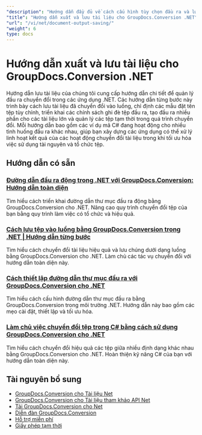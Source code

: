 ```yaml
---
"description": "Hướng dẫn đầy đủ về cách cấu hình tùy chọn đầu ra và lưu tài liệu đã chuyển đổi bằng GroupDocs.Conversion cho .NET."
"title": "Hướng dẫn xuất và lưu tài liệu cho GroupDocs.Conversion .NET"
"url": "/vi/net/document-output-saving/"
"weight": 6
type: docs
---
```

# Hướng dẫn xuất và lưu tài liệu cho GroupDocs.Conversion .NET

Hướng dẫn lưu tài liệu của chúng tôi cung cấp hướng dẫn chi tiết để quản lý đầu ra chuyển đổi trong các ứng dụng .NET. Các hướng dẫn từng bước này trình bày cách lưu tài liệu đã chuyển đổi vào luồng, chỉ định các mẫu đặt tên tệp tùy chỉnh, triển khai các chính sách ghi đè tệp đầu ra, tạo đầu ra nhiều phần cho các tài liệu lớn và quản lý các tệp tạm thời trong quá trình chuyển đổi. Mỗi hướng dẫn bao gồm các ví dụ mã C# đang hoạt động cho nhiều tình huống đầu ra khác nhau, giúp bạn xây dựng các ứng dụng có thể xử lý linh hoạt kết quả của các hoạt động chuyển đổi tài liệu trong khi tối ưu hóa việc sử dụng tài nguyên và tổ chức tệp.

## Hướng dẫn có sẵn

### [Đường dẫn đầu ra động trong .NET với GroupDocs.Conversion: Hướng dẫn toàn diện](./dynamic-output-paths-groupdocs-conversion-net/)
Tìm hiểu cách triển khai đường dẫn thư mục đầu ra động bằng GroupDocs.Conversion cho .NET. Nâng cao quy trình chuyển đổi tệp của bạn bằng quy trình làm việc có tổ chức và hiệu quả.

### [Cách lưu tệp vào luồng bằng GroupDocs.Conversion trong .NET | Hướng dẫn từng bước](./groupdocs-conversion-save-stream-dotnet/)
Tìm hiểu cách chuyển đổi tài liệu hiệu quả và lưu chúng dưới dạng luồng bằng GroupDocs.Conversion cho .NET. Làm chủ các tác vụ chuyển đổi với hướng dẫn toàn diện này.

### [Cách thiết lập đường dẫn thư mục đầu ra với GroupDocs.Conversion cho .NET](./groupdocs-conversion-setup-output-directory-net/)
Tìm hiểu cách cấu hình đường dẫn thư mục đầu ra bằng GroupDocs.Conversion trong môi trường .NET. Hướng dẫn này bao gồm các mẹo cài đặt, thiết lập và tối ưu hóa.

### [Làm chủ việc chuyển đổi tệp trong C# bằng cách sử dụng GroupDocs.Conversion cho .NET](./mastering-file-conversion-csharp-groupdocs-net/)
Tìm hiểu cách chuyển đổi hiệu quả các tệp giữa nhiều định dạng khác nhau bằng GroupDocs.Conversion cho .NET. Hoàn thiện kỹ năng C# của bạn với hướng dẫn toàn diện này.

## Tài nguyên bổ sung

- [GroupDocs.Conversion cho Tài liệu Net](https://docs.groupdocs.com/conversion/net/)
- [GroupDocs.Conversion cho Tài liệu tham khảo API Net](https://reference.groupdocs.com/conversion/net/)
- [Tải GroupDocs.Conversion cho Net](https://releases.groupdocs.com/conversion/net/)
- [Diễn đàn GroupDocs.Conversion](https://forum.groupdocs.com/c/conversion)
- [Hỗ trợ miễn phí](https://forum.groupdocs.com/)
- [Giấy phép tạm thời](https://purchase.groupdocs.com/temporary-license/)